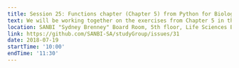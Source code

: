 ```yaml
---
title: Session 25: Functions chapter (Chapter 5) from Python for Biologists
text: We will be working together on the exercises from Chapter 5 in the Python for Biologists book
location: SANBI "Sydney Brenney" Board Room, 5th floor, Life Sciences Building, UWC
link: https://github.com/SANBI-SA/studyGroup/issues/31
date: 2018-07-19
startTime: '10:00'
endTime: '11:30'
---
```

